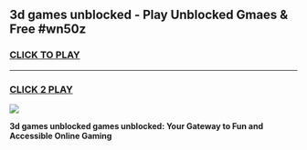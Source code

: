
## 3d games unblocked - Play Unblocked Gmaes & Free #wn50z
<h3>
<a href="https://premium.freeplayer.one?title=3d_games_unblocked&ref=01M">CLICK TO PLAY</a></h3>
<hr>

<h3>
<a href="https://premium.freeplayer.one?title=3d_games_unblocked&ref=01M">CLICK 2 PLAY</a>
  
</h3>

<a href="https://premium.freeplayer.one?title=3d_games_unblocked&ref=01M"><img src="https://clearcache.store/games.png"></a>


**3d games unblocked games unblocked: Your Gateway to Fun and Accessible Online Gaming**
